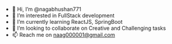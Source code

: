 - 👋 Hi, I’m @nagabhushan771
- 👀 I’m interested in FullStack development
- 🌱 I’m currently learning ReactJS, SpringBoot
- 💞️ I’m looking to collaborate on Creative and Challenging tasks
- 📫 Reach me on naag000001@gmail.com 

<!---
nagabhushan771/nagabhushan771 is a ✨ special ✨ repository because its `README.md` (this file) appears on your GitHub profile.
You can click the Preview link to take a look at your changes.
--->

